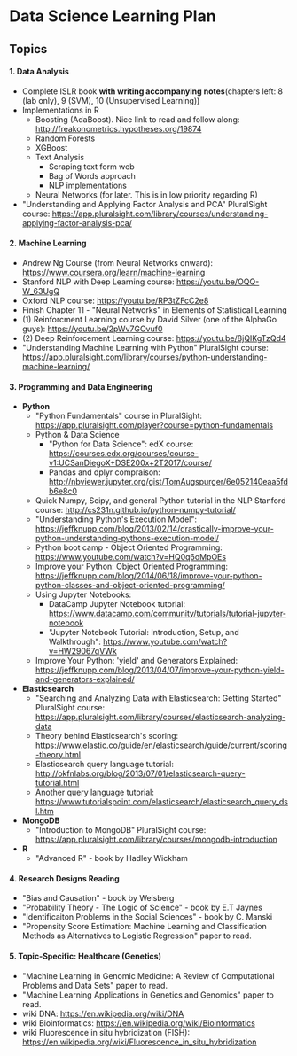 # Data Science Learning Plan
## Topics

#### 1. Data Analysis
  * Complete ISLR book **with writing accompanying notes**(chapters left: 8 (lab only), 9 (SVM), 10 (Unsupervised Learning))
  * Implementations in R
    * Boosting (AdaBoost). Nice link to read and follow along: http://freakonometrics.hypotheses.org/19874
    * Random Forests
    * XGBoost
    * Text Analysis
      * Scraping text form web
      * Bag of Words approach
      * NLP implementations
    * Neural Networks (for later. This is in low priority regarding R)
  * "Understanding and Applying Factor Analysis and PCA" PluralSight course: https://app.pluralsight.com/library/courses/understanding-applying-factor-analysis-pca/

#### 2. Machine Learning
  * Andrew Ng Course (from Neural Networks onward): https://www.coursera.org/learn/machine-learning
  * Stanford NLP with Deep Learning course: https://youtu.be/OQQ-W_63UgQ
  * Oxford NLP course: https://youtu.be/RP3tZFcC2e8
  * Finish Chapter 11 - "Neural Networks" in Elements of Statistical Learning
  * (1) Reinforcment Learning course by David Silver (one of the AlphaGo guys): https://youtu.be/2pWv7GOvuf0
  * (2) Deep Reinforcement Learning course: https://youtu.be/8jQIKgTzQd4
  * "Understanding Machine Learning with Python" PluralSight course: https://app.pluralsight.com/library/courses/python-understanding-machine-learning/
  
#### 3. Programming and Data Engineering
  * **Python**
    * "Python Fundamentals" course in PluralSight: https://app.pluralsight.com/player?course=python-fundamentals
    * Python & Data Science
      * "Python for Data Science": edX course: https://courses.edx.org/courses/course-v1:UCSanDiegoX+DSE200x+2T2017/course/
      * Pandas and dplyr compraison: http://nbviewer.jupyter.org/gist/TomAugspurger/6e052140eaa5fdb6e8c0
    * Quick Numpy, Scipy, and general Python tutorial in the NLP Stanford course: http://cs231n.github.io/python-numpy-tutorial/
    * "Understanding Python's Execution Model": https://jeffknupp.com/blog/2013/02/14/drastically-improve-your-python-understanding-pythons-execution-model/ 
    * Python boot camp - Object Oriented Programming: https://www.youtube.com/watch?v=HQ0q6oMpOEs
    * Improve your Python: Object Oriented Programming: https://jeffknupp.com/blog/2014/06/18/improve-your-python-python-classes-and-object-oriented-programming/
    * Using Jupyter Notebooks:
      * DataCamp Jupyter Notebook tutorial: https://www.datacamp.com/community/tutorials/tutorial-jupyter-notebook
      * "Jupyter Notebook Tutorial: Introduction, Setup, and Walkthrough": https://www.youtube.com/watch?v=HW29067qVWk
    * Improve Your Python: 'yield' and Generators Explained: https://jeffknupp.com/blog/2013/04/07/improve-your-python-yield-and-generators-explained/
  * **Elasticsearch**
    * "Searching and Analyzing Data with Elasticsearch: Getting Started" PluralSight course: https://app.pluralsight.com/library/courses/elasticsearch-analyzing-data
    * Theory behind Elasticsearch's scoring: https://www.elastic.co/guide/en/elasticsearch/guide/current/scoring-theory.html
    * Elasticsearch query language tutorial: http://okfnlabs.org/blog/2013/07/01/elasticsearch-query-tutorial.html
    * Another query language tutorial: https://www.tutorialspoint.com/elasticsearch/elasticsearch_query_dsl.htm
  * **MongoDB**
    * "Introduction to MongoDB" PluralSight course: https://app.pluralsight.com/library/courses/mongodb-introduction
  * **R**
    * "Advanced R" - book by Hadley Wickham

#### 4. Research Designs Reading
  * "Bias and Causation" - book by Weisberg
  * "Probability Theory - The Logic of Science" - book by E.T Jaynes
  * "Identificaiton Problems in the Social Sciences" - book by C. Manski
  * "Propensity Score Estimation: Machine Learning and Classification Methods as Alternatives to Logistic Regression" paper to read.

#### 5. Topic-Specific: Healthcare (Genetics)
  * "Machine Learning in Genomic Medicine: A Review of Computational Problems and Data Sets" paper to read.
  * "Machine Learning Applications in Genetics and Genomics" paper to read.
  * wiki DNA: https://en.wikipedia.org/wiki/DNA
  * wiki Bioinformatics: https://en.wikipedia.org/wiki/Bioinformatics
  * wiki Fluorescence in situ hybridization (FISH): https://en.wikipedia.org/wiki/Fluorescence_in_situ_hybridization

